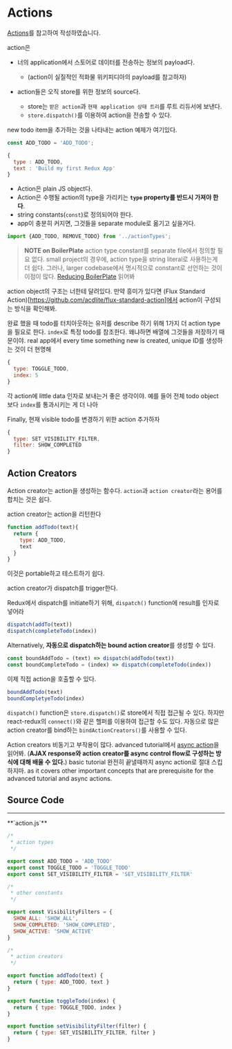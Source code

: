 # Actions
[Actions](https://github.com/reactjs/redux/blob/master/docs/basics/Actions.md)를 참고하여 작성하였습니다.

action은

- 너의 application에서 스토어로 데이터를 전송하는 정보의 payload다.
	+ (action이 실질적인 적화물 위키피디아의 payload를 참고하자)

- action들은 오직 store를 위한 정보의 source다.
	- store는 `받은 action`과 `현재 application 상태 트리`를 루트 리듀서에 보낸다.
	- `store.dispatch()`를 이용하여 action을 전송할 수 있다.

new todo item을 추가하는 것을 나타내는 action 예제가 여기있다.

```javascript
const ADD_TODO = 'ADD_TODO';
```

```javascript
{
  type : ADD_TODO,
  text : 'Build my first Redux App'
}
```

- Action은 plain JS object다.
- Action은 수행될 action의 type을 가리키는 **`type` property를 반드시 가져야 한다**.
- string constants(`const`)로 정의되어야 한다.
- app이 충분히 커지면, 그것들을 separate module로 옮기고 싶을거다.


```javascript
import {ADD_TODO, REMOVE_TODO} from '../actionTypes';
```

> **NOTE on BoilerPlate**
> action type constant를 separate file에서 정의할 필요 없다.
> small project의 경우에, action type을 string literal로 사용하는게 더 쉽다.
> 그러나, larger codebase에서 명시적으로 constant로 선언하는 것이 이점이 많다.
> [Reducing BoilerPlate](https://github.com/reactjs/redux/blob/master/docs/recipes/ReducingBoilerplate.md) 읽어봐

action object의 구조는 너한테 달려있다. 만약 흥미가 있다면 (Flux Standard Action)[https://github.com/acdlite/flux-standard-action]에서 action이 구성되는 방식을 확인해봐.

완료 했을 때 todo를 터치아웃하는 유저를 describe 하기 위해 1가지 더 action type을 필요로 한다. `index`로 특정 todo를 참조한다.  왜냐하면 배열에 그것들을 저장하기 때문이야. real app에서 every time something new is created, unique ID를 생성하는 것이 더 현명해

```javascript
{
  type: TOGGLE_TODO,
  index: 5
}
```

각 action에 little data 인자로 보내는거 좋은 생각이야. 예를 들어 전체 todo object 보다 `index`를 통과시키는 게 더 나아

Finally, 현재 visible todo를 변경하기 위한 action 추가하자
```javascript
{
  type: SET_VISIBILITY_FILTER,
  filter: SHOW_COMPLETED
}
```

## Action Creators
Action creator는 action을 생성하는 함수다. `action`과 `action creator`라는 용어를 합치는 것은 쉽다.

action creator는 action을 리턴한다

```javascript
function addTodo(text){
  return {
    type: ADD_TODO,
    text
  }
}
```
이것은 portable하고 테스트하기 쉽다.

action creator가 dispatch를 trigger한다.

Redux에서 dispatch를 initiate하기 위해, `dispatch()` function에 result를 인자로 넣어라

```javascript
dispatch(addTo(text))
dispatch(completeTodo(index))
```

Alternatively, **자동으로 dispatch하는 bound action creator**를 생성할 수 있다.

```javascript
const boundAddTodo = (text) => dispatch(addTodo(text))
const boundCompleteTodo = (index) => dispatch(completeTodo(index))
```

이제 직접 action을 호출할 수 있다.
```javascript
boundAddTodo(text)
boundCompletyeTodo(index)
```

`dispatch()` function은 `store.dispatch()`로 store에서 직접 접근될 수 있다. 하지만 react-redux의 `connect()`와 같은 헬퍼를 이용하여 접근할 수도 있다. 자동으로 많은 action creator를 bind하는 `bindActionCreators()`를 사용할 수 있다.

Action creators 비동기고 부작용이 많다. advanced tutorial에서 [async action](https://github.com/reactjs/redux/blob/master/docs/advanced/AsyncActions.md)을 읽어봐. (**AJAX response와 action creator를 async control flow로 구성하는 방식에 대해 배울 수 있다.**) basic tutorial 완전히 끝낼때까지 async action로 절대 스킵하지마. as it covers other important concepts that are prerequisite for the advanced tutorial and async actions.

## Source Code
<hr>
**`action.js`**

```javascript
/*
 * action types
 */

export const ADD_TODO = 'ADD_TODO'
export const TOGGLE_TODO = 'TOGGLE_TODO'
export const SET_VISIBILITY_FILTER = 'SET_VISIBILITY_FILTER'

/*
 * other constants
 */

export const VisibilityFilters = {
  SHOW_ALL: 'SHOW_ALL',
  SHOW_COMPLETED: 'SHOW_COMPLETED',
  SHOW_ACTIVE: 'SHOW_ACTIVE'
}

/*
 * action creators
 */

export function addTodo(text) {
  return { type: ADD_TODO, text }
}

export function toggleTodo(index) {
  return { type: TOGGLE_TODO, index }
}

export function setVisibilityFilter(filter) {
  return { type: SET_VISIBILITY_FILTER, filter }
}
```
